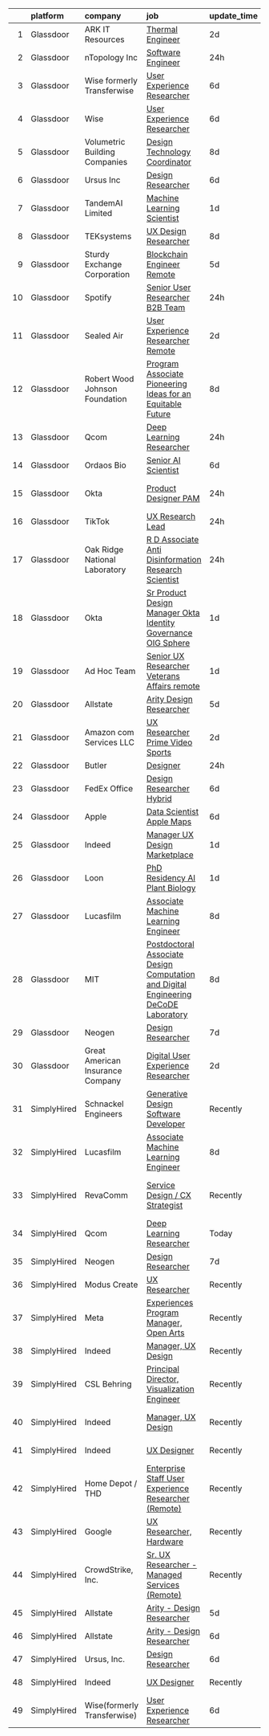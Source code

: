 

|    | platform    | company                          | job                                                                                                                                                                                                                                                                                                                                                                                                                                                                                                                                                                                                                                                                                                                                                                                                                                                                                                                                                                                                                                                                                                                                                                                                                                                                                                                                                                                                                                                                                                             | update_time   | location                   |
|---:|:------------|:---------------------------------|:----------------------------------------------------------------------------------------------------------------------------------------------------------------------------------------------------------------------------------------------------------------------------------------------------------------------------------------------------------------------------------------------------------------------------------------------------------------------------------------------------------------------------------------------------------------------------------------------------------------------------------------------------------------------------------------------------------------------------------------------------------------------------------------------------------------------------------------------------------------------------------------------------------------------------------------------------------------------------------------------------------------------------------------------------------------------------------------------------------------------------------------------------------------------------------------------------------------------------------------------------------------------------------------------------------------------------------------------------------------------------------------------------------------------------------------------------------------------------------------------------------------|:--------------|:---------------------------|
|  1 | Glassdoor   | ARK IT Resources                 | [Thermal Engineer](https://www.glassdoor.com/partner/jobListing.htm?pos=115&ao=1136043&s=58&guid=0000018369374baebe41ac5bb3b2e22f&src=GD_JOB_AD&t=SR&vt=w&ea=1&cs=1_8b8742d2&cb=1663917575463&jobListingId=1008151360223&jrtk=3-0-1gdkjeiuui9hf801-1gdkjeivfii2p800-d7ba8a74a5e566be-)                                                                                                                                                                                                                                                                                                                                                                                                                                                                                                                                                                                                                                                                                                                                                                                                                                                                                                                                                                                                                                                                                                                                                                                                                          | 2d            | Menlo Park, CA             |
|  2 | Glassdoor   | nTopology Inc                    | [Software Engineer](https://www.glassdoor.com/partner/jobListing.htm?pos=128&ao=1136043&s=58&guid=0000018369374baebe41ac5bb3b2e22f&src=GD_JOB_AD&t=SR&vt=w&cs=1_a50c3d57&cb=1663917575465&jobListingId=1008156309256&jrtk=3-0-1gdkjeiuui9hf801-1gdkjeivfii2p800-768fb0cecd65353a-)                                                                                                                                                                                                                                                                                                                                                                                                                                                                                                                                                                                                                                                                                                                                                                                                                                                                                                                                                                                                                                                                                                                                                                                                                              | 24h           | New York, NY               |
|  3 | Glassdoor   | Wise formerly Transferwise       | [User Experience Researcher](https://www.glassdoor.com/partner/jobListing.htm?pos=119&ao=1136043&s=58&guid=0000018369374baebe41ac5bb3b2e22f&src=GD_JOB_AD&t=SR&vt=w&cs=1_50a3a636&cb=1663917575464&jobListingId=1008145016719&jrtk=3-0-1gdkjeiuui9hf801-1gdkjeivfii2p800-961133dc9397dce1-)                                                                                                                                                                                                                                                                                                                                                                                                                                                                                                                                                                                                                                                                                                                                                                                                                                                                                                                                                                                                                                                                                                                                                                                                                     | 6d            | New York, NY               |
|  4 | Glassdoor   | Wise                             | [User Experience Researcher](https://www.glassdoor.com/partner/jobListing.htm?pos=129&ao=1136043&s=58&guid=0000018369374baebe41ac5bb3b2e22f&src=GD_JOB_AD&t=SR&vt=w&ea=1&cs=1_f30a7f0d&cb=1663917575465&jobListingId=1008144985892&jrtk=3-0-1gdkjeiuui9hf801-1gdkjeivfii2p800-b42d6b528c0ab3c6-)                                                                                                                                                                                                                                                                                                                                                                                                                                                                                                                                                                                                                                                                                                                                                                                                                                                                                                                                                                                                                                                                                                                                                                                                                | 6d            | New York, NY               |
|  5 | Glassdoor   | Volumetric Building Companies    | [Design Technology Coordinator](https://www.glassdoor.com/partner/jobListing.htm?pos=130&ao=1136043&s=58&guid=0000018369374baebe41ac5bb3b2e22f&src=GD_JOB_AD&t=SR&vt=w&ea=1&cs=1_ada045be&cb=1663917575465&jobListingId=1008141032321&jrtk=3-0-1gdkjeiuui9hf801-1gdkjeivfii2p800-304f48276ab81cfb-)                                                                                                                                                                                                                                                                                                                                                                                                                                                                                                                                                                                                                                                                                                                                                                                                                                                                                                                                                                                                                                                                                                                                                                                                             | 8d            | Somerville, MA             |
|  6 | Glassdoor   | Ursus  Inc                       | [Design Researcher](https://www.glassdoor.com/partner/jobListing.htm?pos=107&ao=1110586&s=58&guid=0000018369374baebe41ac5bb3b2e22f&src=GD_JOB_AD&t=SR&vt=w&ea=1&cs=1_023f5326&cb=1663917575463&jobListingId=1008145323757&cpc=9908D8D4413DBB8A&jrtk=3-0-1gdkjeiuui9hf801-1gdkjeivfii2p800-124191a4bc2e22c3--6NYlbfkN0CT8vBT9H5mqECx2dfLV_FONLPDKpIRssxVwtj05Tmm4rA5I0VNOPdM1oYsK66ov5pKaRZHS1cXnmt99SNi2Zh3Rf8J2yGgf5Yv6G2zQuG0lh2BpTC3mQGZIuVnnG5wlI-hp5XujGu_NoROBKdy0er7LHUB-o6Z-OEUXmNhDMqLA-Vi363VCRQp_vmDsGa4Mat4wpcE9wxyMrg4sxcyhrHRPDkylAEbQ2h8ZlVoOL4YPewsHt1-hXdIjIIk78IUVgWBzNT-rxHDzKTP5WOVqAdkkSJ0jelLRxKRjJ6NYys_aHwsv2qBj8_7lO03XjiVS_L8otTdnOC9IzyxsCEQqyW3oHbm7R3miqqkQwpx6i0tUSstUDaB6qnEEfL1yypP9XvhEvUd0M9L1QDoLCpC8ENriH6rucjG9tiH87fyTfztAblewNxGo6bqUsE4b9JzQteXL3EkYwjCk6NnaoO1fqlX-TVEOJff9dwbUnp_H560VMvL5RGWJ2Xkt36De4xH7PhvT6ey1V1h0-wMmNTIxmZNHy4ZfeThKuFLlR5qnq3KeIYsr4TjtjTM0FpOs7XcKimpxduWfDivKVpcm4jKNHPirCW2pLLytk2ZDd2CZTfjNOaG_YIO0XTuTVx4tKje9Mx9Eb9ATP8H5Am2yUiqOFxRs6jd8X1AYViELzUC0AiHnQBlnlACqmLG7y1AIVNxpPHqWE6PYzxZXYW6ijPom8a4fcD5zjxWVotyb7EsT9snWHjcgV-nInQzui1pxSznxM-qdGjVwE9QERulbiTrXQDjI62ic3k1eVU_ue07kYzBHR_cLuwAjvWB0l5i7llZoGK-JcjZ8O8z9xUSw3mgBgNoMWdIMmreNbtnBjzx1vTxPifMlSqMGNKL0BmT4TZrs3-_lLwK_s_u8E92fKKacBapr3ubHAgw4MaU-uDSskDDT1ZWuG2Yok2l81wJeOODBfyhqy_XSUN2uB5Lkbq9Kzer8SHaimLuVLG0mknrADQ6CzcJtlS7z131jvfrUFHTGys%3D)                                                                                                                      | 6d            | San Jose, CA               |
|  7 | Glassdoor   | TandemAI Limited                 | [Machine Learning Scientist](https://www.glassdoor.com/partner/jobListing.htm?pos=118&ao=1136043&s=58&guid=0000018369374baebe41ac5bb3b2e22f&src=GD_JOB_AD&t=SR&vt=w&ea=1&cs=1_0fcb1897&cb=1663917575464&jobListingId=1008154286586&jrtk=3-0-1gdkjeiuui9hf801-1gdkjeivfii2p800-afd79e6da5ad1c6f-)                                                                                                                                                                                                                                                                                                                                                                                                                                                                                                                                                                                                                                                                                                                                                                                                                                                                                                                                                                                                                                                                                                                                                                                                                | 1d            | New York, NY               |
|  8 | Glassdoor   | TEKsystems                       | [UX Design Researcher](https://www.glassdoor.com/partner/jobListing.htm?pos=106&ao=1110586&s=58&guid=0000018369374baebe41ac5bb3b2e22f&src=GD_JOB_AD&t=SR&vt=w&cs=1_dba4845c&cb=1663917575462&jobListingId=1008139170499&jrtk=3-0-1gdkjeiuui9hf801-1gdkjeivfii2p800-75228bd0f8383f41--6NYlbfkN0AuKz8EBO1xHDEL7V2YF9xF3dC_I9B9i-Zw2Jh8clPMK3KTieKealHQMRxLfyLBLKJ_aEawN_FtcgMaP4ZQRHA2lbBNhsjmobvHY-pf1HwCSfKCMOpUg9X-9hskFRVy_DTllsu8CsYZT_Eu0kI-xEIrbbIOaobzwqjVZzP1XA0BLCOJBtZZEDPgbZmMOJopFhwaY4Lu6uQeJeQ0gOUuYLhUdojrPXkSkWL9AqyrrmTLwoRV_dvCm2Z_lYsd210DQNjeb0rz-4WPZnE-cN2qp8IyFoOxV-3dr06CzSnJRZpXJb-Yq3O_32ItlPCK8Rl539wu4QcuJy9hgkWabGwD7ppwKXurIE_euL6itQauWGasCJ7UIUwKlN-lLRnHiZyFQAg9vvbeKh031wwzjIDsJQzEXe1GgXgikx6TtAz1MwCDU8san-1BkfMYmrZHaPUXRhJGSpzq03eeMVKmPbIdibK2DOe51BuyacbwK5r-ITNGdvDqQMP0oxwNztqoZo2oGwdB2Rc10jAJtMxE5Z_tGQ437u306Lixdeup2XSPyKVyIgET7WD5idnaHxI7A3mZFOKZH6irqo-XxD0VfVNDsygI44-dVQIGpYkyG691yg8jn1ytWzf8yjmYEd-sVBPV3X_9jJKhBiBE-dHZdo1edhpdAS2RLSvUI8dXQvbnNxVwh45vaGRCbgI2edxX8zJHFZPWnuE5Vw5nnlUl-evV_Pbd5goDHhQ5e7U8UZV4frL80RHh57tb-h4jMBeJPPW4Z8XWatXpWCCqRrvHQFcpEGCHvFwWujxOX3SDgdoiDpguoNnhtxwOVvVZO_mSBe6d1l-Fu6mU9bGhlrLnh6QEefXH7q-QuQ9TSWCu8Od2BA66kKZq3ZQicvCRbOhnHtTQHUMlmEEuQIoYUKOul5RyJa_rDS8BjcXB3rB8chY7NCoGDA%3D%3D)                                                                                                                                                                                                                               | 8d            | Chicago, IL                |
|  9 | Glassdoor   | Sturdy Exchange Corporation      | [Blockchain Engineer  Remote ](https://www.glassdoor.com/partner/jobListing.htm?pos=113&ao=1136043&s=58&guid=0000018369374baebe41ac5bb3b2e22f&src=GD_JOB_AD&t=SR&vt=w&ea=1&cs=1_fe13af2a&cb=1663917575463&jobListingId=1008146555398&jrtk=3-0-1gdkjeiuui9hf801-1gdkjeivfii2p800-fef74d675c3b63f7-)                                                                                                                                                                                                                                                                                                                                                                                                                                                                                                                                                                                                                                                                                                                                                                                                                                                                                                                                                                                                                                                                                                                                                                                                              | 5d            | Remote                     |
| 10 | Glassdoor   | Spotify                          | [Senior User Researcher  B2B Team](https://www.glassdoor.com/partner/jobListing.htm?pos=120&ao=1136043&s=58&guid=0000018369374baebe41ac5bb3b2e22f&src=GD_JOB_AD&t=SR&vt=w&cs=1_55661257&cb=1663917575464&jobListingId=1008156696008&jrtk=3-0-1gdkjeiuui9hf801-1gdkjeivfii2p800-e4fc1c9976fb5d46-)                                                                                                                                                                                                                                                                                                                                                                                                                                                                                                                                                                                                                                                                                                                                                                                                                                                                                                                                                                                                                                                                                                                                                                                                               | 24h           | Remote                     |
| 11 | Glassdoor   | Sealed Air                       | [User Experience Researcher   Remote](https://www.glassdoor.com/partner/jobListing.htm?pos=112&ao=1136043&s=58&guid=0000018369374baebe41ac5bb3b2e22f&src=GD_JOB_AD&t=SR&vt=w&cs=1_6b77b731&cb=1663917575463&jobListingId=1008151387780&jrtk=3-0-1gdkjeiuui9hf801-1gdkjeivfii2p800-aa0038c1cc6f8809-)                                                                                                                                                                                                                                                                                                                                                                                                                                                                                                                                                                                                                                                                                                                                                                                                                                                                                                                                                                                                                                                                                                                                                                                                            | 2d            | Charlotte, NC              |
| 12 | Glassdoor   | Robert Wood Johnson Foundation   | [Program Associate  Pioneering Ideas for an Equitable Future](https://www.glassdoor.com/partner/jobListing.htm?pos=102&ao=1110586&s=58&guid=0000018369374baebe41ac5bb3b2e22f&src=GD_JOB_AD&t=SR&vt=w&ea=1&cs=1_9caba29b&cb=1663917575462&jobListingId=1008139762834&cpc=ACAF1607C5C1E404&jrtk=3-0-1gdkjeiuui9hf801-1gdkjeivfii2p800-611913414ef11104--6NYlbfkN0BLPqCC92CbvRp3fjIyq4x-3dEsiyl_bLCfkFrDc8EJvQrGoLRt0yQMTIq_6xGWASUxcnukudkT_7fUChEzbIoNLa6YrB_rtJc-WEtz5n5sx7f0OrRuXfEifNFluYxnrcgu26ZTuQrqkiNmc0iB-nlpqwg8j6J-NDa3efQaYXRND8IppUCcQxgndIpW9HXJZwRgn4xNmblhBY20cOG5WvvSfDtkSbf3pVmL23J-378Vrb06anplXi5JjE9wm1ejB1PM8XEFXE8Qwq7hpLGuvO7rmknGeGUuPCxCJ7oJVBTGgn4DRRMKDwNWgcBQNFSWSSsbwubEAnAhpKgvOtD8tRcR9TybKoMlqoYR457-f1reRUHvvHAXF7YS0emQYPIgWtML68jdYLlhD3pBcOfVf-V4if9kQcrok_elZEyreMkxWA826JTiZkMvq6dnJbNpJCTsbR7gJhz7EZXVnnbAlKHHvVdn3wJH4tEzbaUDRJNBun4PQlwfndZmdn54LrjtwyI561goVZZOAq8EnGRo5nIKpUirhBMob_Es6s8HUgQ7Mr-h0bTjLM3r)                                                                                                                                                                                                                                                                                                                                                                                                                                                                                                                                                          | 8d            | Princeton, NJ              |
| 13 | Glassdoor   | Qcom                             | [Deep Learning Researcher](https://www.glassdoor.com/partner/jobListing.htm?pos=109&ao=1136043&s=58&guid=0000018369374baebe41ac5bb3b2e22f&src=GD_JOB_AD&t=SR&vt=w&cs=1_7c0e4877&cb=1663917575462&jobListingId=1008156054095&jrtk=3-0-1gdkjeiuui9hf801-1gdkjeivfii2p800-31550df56e13ed78-)                                                                                                                                                                                                                                                                                                                                                                                                                                                                                                                                                                                                                                                                                                                                                                                                                                                                                                                                                                                                                                                                                                                                                                                                                       | 24h           | San Diego, CA              |
| 14 | Glassdoor   | Ordaos Bio                       | [Senior AI Scientist](https://www.glassdoor.com/partner/jobListing.htm?pos=104&ao=1110586&s=58&guid=0000018369374baebe41ac5bb3b2e22f&src=GD_JOB_AD&t=SR&vt=w&cs=1_01c420d3&cb=1663917575462&jobListingId=1008145130935&cpc=44CD5376B8534B8F&jrtk=3-0-1gdkjeiuui9hf801-1gdkjeivfii2p800-f9f69a9a285cd6fe--6NYlbfkN0DG4ntHtB_rMsnfhgmnSvK2brktLme1L4SiDeJjQ-izrVOLqRJ5-yjE7k3D6lhaa8_blMYB1ilI2jB3hfjXhivOnPMywJHib_AmUJrUIWqw_Kh-Zi8xdeJ-W-hureKht5zBXUruBQdII9Kgzj1f4agXF-Y478lz_6qgrGhSdP-6cJysNloHlIb991Uec4U_mw2JLHduF49faIJzWXyryZp6OtAJOFqRfVCrywRJQwaK-d_kR0ryd7Ot-4OB8dQEg-2E2YbPJdeZiZlpDt3RDlOFQKlveZ2N4ygYak0x7dwguz7Vd8v6cgFrByb6iVZYvZv5ODhsopEe3Cp5PXZr7Oe5bGrQMFZ_2zmXhgadrK6V9PRajJEt_uD_an9_GA-QJ4Er4hOR6EBODFZwrl2lFah05nLnRnr2ItlWjbMQ58mnZv8OLNSQyA33swd-zmstmh7h2wGrnyUUcgO_sKDUUzMVe97eRgJSUDZqiqJW1VS9o9BKAnizx0D-PCSki0499P_8x42XVrDRxu8OZd2oVE4Wy4sGHRN1FTuM-vvaqlVsgLzkHcYAWV3eCuoTjknlNd3BJCCXeA0zX0yY3J1RDMU2mYc0cCttlfT2dAffX3H0qpCB2iEbY7mr0Y_csGXT63gZNCi87NbUvUUpQQUStzKxEIe1ntiL4Fey76vH-jBM6HPsXPadTPtwbKgR-H7Mi6Va6Eg2UWBlFKOfhH_vZdURNL5v2rzGkdbGnikviEik7Mb627BqCMiAxOFpcpWrTY3jvP05GqSdJmuI70JA0gOL5mdHNogffHHVCUNClfHpIisXvZl5urA-6QRJsOMifxoiU1gvHUA1eFqiidW4eWop2mshkvn2fftqnLY2WfeJVfvaUlaaYkzJ4-K8e17krP9t_YQnldcKgLqo34b1dP_UzwJmX5bkmOZIkbfFv5OhhYQJ7SjI2xgo2rKIi5fY906zIFfVO_YA99Yl8rwGY_pz1W_B6z4YatG6TxHkLtGwfQ%3D%3D)                                                                                                                                           | 6d            | New York, NY               |
| 15 | Glassdoor   | Okta                             | [Product Designer  PAM](https://www.glassdoor.com/partner/jobListing.htm?pos=114&ao=1136043&s=58&guid=0000018369374baebe41ac5bb3b2e22f&src=GD_JOB_AD&t=SR&vt=w&ea=1&cs=1_97c6a0dd&cb=1663917575463&jobListingId=1008157228627&jrtk=3-0-1gdkjeiuui9hf801-1gdkjeivfii2p800-fa7d0bb49f7e379e-)                                                                                                                                                                                                                                                                                                                                                                                                                                                                                                                                                                                                                                                                                                                                                                                                                                                                                                                                                                                                                                                                                                                                                                                                                     | 24h           | San Francisco, CA          |
| 16 | Glassdoor   | TikTok                           | [UX Research Lead](https://www.glassdoor.com/partner/jobListing.htm?pos=125&ao=1136043&s=58&guid=0000018369374baebe41ac5bb3b2e22f&src=GD_JOB_AD&t=SR&vt=w&cs=1_5be31621&cb=1663917575467&jobListingId=1008157351287&jrtk=3-0-1gdkjeiuui9hf801-1gdkjeivfii2p800-98ff83142995346e-)                                                                                                                                                                                                                                                                                                                                                                                                                                                                                                                                                                                                                                                                                                                                                                                                                                                                                                                                                                                                                                                                                                                                                                                                                               | 24h           | Mountain View, CA          |
| 17 | Glassdoor   | Oak Ridge National Laboratory    | [R D Associate   Anti Disinformation Research Scientist](https://www.glassdoor.com/partner/jobListing.htm?pos=121&ao=1136043&s=58&guid=0000018369374baebe41ac5bb3b2e22f&src=GD_JOB_AD&t=SR&vt=w&cs=1_7667f183&cb=1663917575464&jobListingId=1008156854559&jrtk=3-0-1gdkjeiuui9hf801-1gdkjeivfii2p800-76486f4cf0d27113-)                                                                                                                                                                                                                                                                                                                                                                                                                                                                                                                                                                                                                                                                                                                                                                                                                                                                                                                                                                                                                                                                                                                                                                                         | 24h           | Oak Ridge, TN              |
| 18 | Glassdoor   | Okta                             | [Sr  Product Design Manager  Okta Identity Governance  OIG  Sphere](https://www.glassdoor.com/partner/jobListing.htm?pos=110&ao=1136043&s=58&guid=0000018369374baebe41ac5bb3b2e22f&src=GD_JOB_AD&t=SR&vt=w&ea=1&cs=1_9996155f&cb=1663917575463&jobListingId=1008154242312&jrtk=3-0-1gdkjeiuui9hf801-1gdkjeivfii2p800-e2f1ee790e63eef4-)                                                                                                                                                                                                                                                                                                                                                                                                                                                                                                                                                                                                                                                                                                                                                                                                                                                                                                                                                                                                                                                                                                                                                                         | 1d            | San Francisco, CA          |
| 19 | Glassdoor   | Ad Hoc Team                      | [Senior UX Researcher  Veterans Affairs  remote ](https://www.glassdoor.com/partner/jobListing.htm?pos=126&ao=1136043&s=58&guid=0000018369374baebe41ac5bb3b2e22f&src=GD_JOB_AD&t=SR&vt=w&ea=1&cs=1_2763c5ef&cb=1663917575464&jobListingId=1008154028260&jrtk=3-0-1gdkjeiuui9hf801-1gdkjeivfii2p800-0b26299ad4b200a1-)                                                                                                                                                                                                                                                                                                                                                                                                                                                                                                                                                                                                                                                                                                                                                                                                                                                                                                                                                                                                                                                                                                                                                                                           | 1d            | Las Vegas, NV              |
| 20 | Glassdoor   | Allstate                         | [Arity   Design Researcher](https://www.glassdoor.com/partner/jobListing.htm?pos=101&ao=1110586&s=58&guid=0000018369374baebe41ac5bb3b2e22f&src=GD_JOB_AD&t=SR&vt=w&cs=1_ce738c93&cb=1663917575462&jobListingId=1008146367908&cpc=3BA4CE39D5B5DEF5&jrtk=3-0-1gdkjeiuui9hf801-1gdkjeivfii2p800-2a9d07b4c94ca1a2--6NYlbfkN0BLH0BMQoDn-yw6Urt952hBm1JLFZ7WpBxND2cMIOjOqdmupiC_ZwOjCSzUpM3cDMan-XWx-WYIgFW0eKYFFNcZZa4e2BvAYYyViwDNAEYnoLYakGHlHkr1vztp50za5AEgtwAu40VL7MNPrW6TETvCPm8tbtjfkGnj0aRI0eFJ8Kll7Eehs7NENzfCS3WAVTlwbgOS-EUYWFkynh9gCMZ7CpawVueHCgi1bRj9G5FRYGlEfXwGZIp1Hbka4fgdJCjUtqaNJAGBsfG0xv2m3yE653DzyuCDIuzkDWalmGzzKNIy6cBeFX3xYHWxna_k4-WaKd5J_phk8FfWuQfXZXZU4zjbi7Knosp2nO1fENKisJAQ_NTR6crSHSAlHdnYPdme3roG859JXB4zAkUaqybxVUSn8u6nJ9OJnb-x47ROJgtiQ7Mq4OYV5F_FUcNavZ6wE8q_W7JmJ5QyPrUIe9u8QLkp6ueGb7gzTGJbXXIxgtz9asz6nU9vqAZxNxhxWG7Lv7cZWblGgZXaUEqBezdY2B_TR1MGTL_Kflz8lA1Tbxm5BNiU_37iFC-JHbEjS3k82W2NoF5icC-aUks8jSgyj3ArsNYpFJ2oAj-3XfbJDkoa_YpdCUJ3sAwUGgbKvNCx8kT79t6ZG90gGqFUDKBMzLTdUsFx4vzA9uT_r4e2yDiHTiVVAC3nLfKNiiKEioV7E_zNoH8s5eQRiD2uOScpJ-9AfXjiwzP3Eyb1ySTKmOL0-BvJ0ACHylis5r2XpZnFlVgze8cg34rYH42tFm-HxXc0T6glXVXe4M61v8-CccCrLSszsfylZj84t-A0c8EzeaA83j39DfY33KpFYW1hPTCgO9MY2Z0s2O9vdyjjTHyvv3f9Z3TANzuwwWZQKFRq0uDlTTK8ETM9cy2q-RyMt0oUg-sLpiEdXr8EIZPS3ydRFFuNWhsuk5_9fScHuh0Pnh_PQM3JcxCIf8D7cnnTi4NemGl0ChZMTvTffvDJWhWgBz-tgONLQphBT1cfU3CZYS4qLAbjUFnx9zEJuV_wVVNSEVAIqmBXd6C3Rnldo0UYRK81WtMJ5F3uGrof_CGF5nwfwRvF5Pcilf3lQYkA-kJFRHL8CyNwOTuzSltKfnRxfSdiH9jw) | 5d            | Remote                     |
| 21 | Glassdoor   | Amazon com Services LLC          | [UX Researcher  Prime Video Sports](https://www.glassdoor.com/partner/jobListing.htm?pos=116&ao=1136043&s=58&guid=0000018369374baebe41ac5bb3b2e22f&src=GD_JOB_AD&t=SR&vt=w&cs=1_3c770b74&cb=1663917575463&jobListingId=1008151009295&jrtk=3-0-1gdkjeiuui9hf801-1gdkjeivfii2p800-6f1e15fe550b7201-)                                                                                                                                                                                                                                                                                                                                                                                                                                                                                                                                                                                                                                                                                                                                                                                                                                                                                                                                                                                                                                                                                                                                                                                                              | 2d            | New York, NY               |
| 22 | Glassdoor   | Butler                           | [Designer](https://www.glassdoor.com/partner/jobListing.htm?pos=111&ao=1136043&s=58&guid=0000018369374baebe41ac5bb3b2e22f&src=GD_JOB_AD&t=SR&vt=w&cs=1_1ee1065c&cb=1663917575463&jobListingId=1008157560607&jrtk=3-0-1gdkjeiuui9hf801-1gdkjeivfii2p800-204cf5420eb316d4-)                                                                                                                                                                                                                                                                                                                                                                                                                                                                                                                                                                                                                                                                                                                                                                                                                                                                                                                                                                                                                                                                                                                                                                                                                                       | 24h           | Austin, TX                 |
| 23 | Glassdoor   | FedEx Office                     | [Design Researcher   Hybrid](https://www.glassdoor.com/partner/jobListing.htm?pos=127&ao=1136043&s=58&guid=0000018369374baebe41ac5bb3b2e22f&src=GD_JOB_AD&t=SR&vt=w&cs=1_913f0ccf&cb=1663917575464&jobListingId=1008145328391&jrtk=3-0-1gdkjeiuui9hf801-1gdkjeivfii2p800-bbcfbc1c05b59df7-)                                                                                                                                                                                                                                                                                                                                                                                                                                                                                                                                                                                                                                                                                                                                                                                                                                                                                                                                                                                                                                                                                                                                                                                                                     | 6d            | Plano, TX                  |
| 24 | Glassdoor   | Apple                            | [Data Scientist   Apple Maps](https://www.glassdoor.com/partner/jobListing.htm?pos=105&ao=1110586&s=58&guid=0000018369374baebe41ac5bb3b2e22f&src=GD_JOB_AD&t=SR&vt=w&cs=1_33b58e66&cb=1663917575462&jobListingId=1008145302358&cpc=3BA4CE39D5B5DEF5&jrtk=3-0-1gdkjeiuui9hf801-1gdkjeivfii2p800-0edb4f325c20fbbb--6NYlbfkN0BvKrLyj5gPmtZO9T8euul8TCxuuKNOtzRJOomxnwSEodTz2Bc-sPZl1dBMH13w-jN25_zKR26i_ScnU-hL5QL0uM_AJ263_cQrgTBZUk1EA3aUL3GItZEKI_2l5XjwCm4aZpsHfOkFnizxudU6rhnYRX73zMwcUORvgAS5MhGj4ulBn1SzJqven8BX9oJ-k2wD3nWF7-LqM5luptz1C7hUuhizbaoJbewwyF0izkGuwgWSFmSdDnOf66GAaRvDDgyLxMiVDMSdzKgaN6BAEzrty4N0BEu3C_upzIukAxe8U-vMTy6zjpLJrbuKkVbiVJsJzIRVuQfIMf873Ti2j2PAEg3bDQ6FobOhWghZE4oKNtm7_4M0US6uH8TOqBgTLjjUbt2OxUaqW6mpd6-7L3EnL5ssZaYLWrB2CcDmxhRuLFI36xU4_tBHNnu_1YmJTCF-Ze2YiyJFvTGz6MZObiRbjDgl-9PV3CRNZQZ9iwk65RR3fIxa9GnzfZXNHyXmekbklR8HTQ9KPrudhGo2Qj15l8s-DMqokvGnJrMojbOHwu5LHnFGToemN8A1qJCWfHFwrlq67kgjxOZ_y7R7rFueMP_-766XiaWHIgAG4O7szPeIqkAg1ZVzVokS5dxvjW_CICc0ehTqwnS82bj4QguWulFCQKNzevWpE5XpCbKZsGvVK0CSH9-2JoREWaUP8SAF26zAQAVjkovRe0UqMt4UQQKrLrUp2A29mIFrffu9_bk2uxPUSzK1ZCybHeT-AmWbMr2jNAAyVu0rd8Yn4C383uOfmT96wL23B1na0r5XCcCu2hlWuuCgAkQKstNuNXYGBElj4BbcHUTnmSwNSTjTaJUfLQHCY4M5S9wz0_aTQokZYFa0rdKEdJzpdmW6SVHHRhYsyTqX8KwuHLAm-hZ7cAwd1AdNY6O0j98DWETvgHjpg9mHLYgJTjcibMiGhS4T5TGlFVxe5A%3D%3D)                                                                                                                                                                   | 6d            | Seattle, WA                |
| 25 | Glassdoor   | Indeed                           | [Manager  UX Design   Marketplace](https://www.glassdoor.com/partner/jobListing.htm?pos=103&ao=1110586&s=58&guid=0000018369374baebe41ac5bb3b2e22f&src=GD_JOB_AD&t=SR&vt=w&cs=1_1357c130&cb=1663917575462&jobListingId=1008153454918&cpc=F41FEAB56D215062&jrtk=3-0-1gdkjeiuui9hf801-1gdkjeivfii2p800-d9ef69138c7f3080--6NYlbfkN0CiRNM7CVr8YueLFKlzwbFWI0o7IjV438l4sVrvKZ0flpURU_mqoI8EbsK64YRr3OC-mM7IgRv5qqMujMrRMLfuu87uKVzjGS5la3juspADw_AEuQLPUGjuuB9h7ekbmDw20jsSrzCNlcBR8u5MLtNcrTwn0r0zpuD82hKMAOrA_IyIqI470QmbHbhU-ls-38WPsOZtDMZG6_UttXOfpjvBX_IZyxorIY3EyfoIbpYtZp2PSWjU6wRNE2YxL20ubWvb_AGMWesp8VrL-pYleqhgeSYiyQGcLNlDXwhAWO_xR61y_KbFfICtg6Xb74IlDbFuiJGvoBz_8u0oAKxmNg7l_vMTdmTC2vMlWNn1TfnaNw7j5gEnjH5ja8ZX-THlqQtpYN4eJcF3pvF3jQBYC55iaIwHxeMGi-mtWRpdBahP5YdbolPk8gBGAEcp1M5eKmnEfmj0nAy3fMpTwH3UCKxwv98NsHy90zk4UG7Df9Lrti9dX-4lWK_M5t8Rgfw8PJgZyXxuH5c2OeSqy1o6cqt7-MfEDFk7zA_iMLIQERn7pQ%3D%3D)                                                                                                                                                                                                                                                                                                                                                                                                                                                                                                                                                                                              | 1d            | New York, NY               |
| 26 | Glassdoor   | Loon                             | [PhD Residency   AI   Plant Biology](https://www.glassdoor.com/partner/jobListing.htm?pos=122&ao=1136043&s=58&guid=0000018369374baebe41ac5bb3b2e22f&src=GD_JOB_AD&t=SR&vt=w&cs=1_ca55caa4&cb=1663917575464&jobListingId=1008154486428&jrtk=3-0-1gdkjeiuui9hf801-1gdkjeivfii2p800-c30885e00011f5f0-)                                                                                                                                                                                                                                                                                                                                                                                                                                                                                                                                                                                                                                                                                                                                                                                                                                                                                                                                                                                                                                                                                                                                                                                                             | 1d            | Mountain View, CA          |
| 27 | Glassdoor   | Lucasfilm                        | [Associate Machine Learning Engineer](https://www.glassdoor.com/partner/jobListing.htm?pos=124&ao=1136043&s=58&guid=0000018369374baebe41ac5bb3b2e22f&src=GD_JOB_AD&t=SR&vt=w&cs=1_dc1c1a65&cb=1663917575464&jobListingId=1008139116057&jrtk=3-0-1gdkjeiuui9hf801-1gdkjeivfii2p800-53c3b19fc0252a02-)                                                                                                                                                                                                                                                                                                                                                                                                                                                                                                                                                                                                                                                                                                                                                                                                                                                                                                                                                                                                                                                                                                                                                                                                            | 8d            | San Francisco, CA          |
| 28 | Glassdoor   | MIT                              | [Postdoctoral Associate  Design Computation and Digital Engineering  DeCoDE  Laboratory](https://www.glassdoor.com/partner/jobListing.htm?pos=123&ao=1136043&s=58&guid=0000018369374baebe41ac5bb3b2e22f&src=GD_JOB_AD&t=SR&vt=w&cs=1_7a0b16fc&cb=1663917575464&jobListingId=1008139733495&jrtk=3-0-1gdkjeiuui9hf801-1gdkjeivfii2p800-872bbfa65e5cee0e-)                                                                                                                                                                                                                                                                                                                                                                                                                                                                                                                                                                                                                                                                                                                                                                                                                                                                                                                                                                                                                                                                                                                                                         | 8d            | Cambridge, MA              |
| 29 | Glassdoor   | Neogen                           | [Design Researcher](https://www.glassdoor.com/partner/jobListing.htm?pos=108&ao=1136043&s=58&guid=0000018369374baebe41ac5bb3b2e22f&src=GD_JOB_AD&t=SR&vt=w&cs=1_b952fcf2&cb=1663917575462&jobListingId=1008142718945&jrtk=3-0-1gdkjeiuui9hf801-1gdkjeivfii2p800-fbeddd0a74c68b91-)                                                                                                                                                                                                                                                                                                                                                                                                                                                                                                                                                                                                                                                                                                                                                                                                                                                                                                                                                                                                                                                                                                                                                                                                                              | 7d            | Remote                     |
| 30 | Glassdoor   | Great American Insurance Company | [Digital User Experience Researcher](https://www.glassdoor.com/partner/jobListing.htm?pos=117&ao=1136043&s=58&guid=0000018369374baebe41ac5bb3b2e22f&src=GD_JOB_AD&t=SR&vt=w&ea=1&cs=1_838dbb64&cb=1663917575463&jobListingId=1008151342513&jrtk=3-0-1gdkjeiuui9hf801-1gdkjeivfii2p800-c1715cf190637c32-)                                                                                                                                                                                                                                                                                                                                                                                                                                                                                                                                                                                                                                                                                                                                                                                                                                                                                                                                                                                                                                                                                                                                                                                                        | 2d            | Ohio                       |
| 31 | SimplyHired | Schnackel Engineers              | [Generative Design Software Developer](https://www.simplyhired.com/job/KE0-EPFCtTp8eniWTTdVA6iqehRWfXqNBvdE0wHECgCONieSBqtj5A?q=generative+design)                                                                                                                                                                                                                                                                                                                                                                                                                                                                                                                                                                                                                                                                                                                                                                                                                                                                                                                                                                                                                                                                                                                                                                                                                                                                                                                                                              | Recently      | Omaha, NE                  |
| 32 | SimplyHired | Lucasfilm                        | [Associate Machine Learning Engineer](https://www.simplyhired.com/job/NHCbzWRQ1XQtyychoSUQiroJNEZKRqDcszy7P2TGP2ughvn0n-RGgA?q=generative+design)                                                                                                                                                                                                                                                                                                                                                                                                                                                                                                                                                                                                                                                                                                                                                                                                                                                                                                                                                                                                                                                                                                                                                                                                                                                                                                                                                               | 8d            | San Francisco, CA          |
| 33 | SimplyHired | RevaComm                         | [Service Design / CX Strategist](https://www.simplyhired.com/job/JFx93jb7ejW0D4s1PvmmKz0ujgS1vMc_DHoeErLX3j1hPsJ7_3-6oA?q=generative+design)                                                                                                                                                                                                                                                                                                                                                                                                                                                                                                                                                                                                                                                                                                                                                                                                                                                                                                                                                                                                                                                                                                                                                                                                                                                                                                                                                                    | Recently      | San Francisco Bay Area, CA |
| 34 | SimplyHired | Qcom                             | [Deep Learning Researcher](https://www.simplyhired.com/job/DxQtFDB2yDHklWFgJckgPYA10NH42SltfV9TSfzPUeKl7D93RWQcgw?q=generative+design)                                                                                                                                                                                                                                                                                                                                                                                                                                                                                                                                                                                                                                                                                                                                                                                                                                                                                                                                                                                                                                                                                                                                                                                                                                                                                                                                                                          | Today         | San Diego, CA              |
| 35 | SimplyHired | Neogen                           | [Design Researcher](https://www.simplyhired.com/job/2Bh6NfxTHu0JgTvZi2HamV8b9blNTQ_yWC6BBrw73QNFPPLsrUFUDw?q=generative+design)                                                                                                                                                                                                                                                                                                                                                                                                                                                                                                                                                                                                                                                                                                                                                                                                                                                                                                                                                                                                                                                                                                                                                                                                                                                                                                                                                                                 | 7d            | Remote                     |
| 36 | SimplyHired | Modus Create                     | [UX Researcher](https://www.simplyhired.com/job/BJb4hvBl4sTeHI9C2uhHGJ37By7YOgalfbeiI8ZZxu0pOdKod3yYmw?q=generative+design)                                                                                                                                                                                                                                                                                                                                                                                                                                                                                                                                                                                                                                                                                                                                                                                                                                                                                                                                                                                                                                                                                                                                                                                                                                                                                                                                                                                     | Recently      | Boston, MA                 |
| 37 | SimplyHired | Meta                             | [Experiences Program Manager, Open Arts](https://www.simplyhired.com/job/39LFdVDZkOVzjzuKxDh39-uXR6pKfcGOkABaQ3gkkuENYK4d0Gs1Og?q=generative+design)                                                                                                                                                                                                                                                                                                                                                                                                                                                                                                                                                                                                                                                                                                                                                                                                                                                                                                                                                                                                                                                                                                                                                                                                                                                                                                                                                            | Recently      | Menlo Park, CA             |
| 38 | SimplyHired | Indeed                           | [Manager, UX Design](https://www.simplyhired.com/job/Bq589sK4IRMfwF5-KARscZ6LsNo2I05ZrwbHgWV1WMmQn8wB-Cg3yw?q=generative+design)                                                                                                                                                                                                                                                                                                                                                                                                                                                                                                                                                                                                                                                                                                                                                                                                                                                                                                                                                                                                                                                                                                                                                                                                                                                                                                                                                                                | Recently      | United States              |
| 39 | SimplyHired | CSL Behring                      | [Principal Director, Visualization Engineer](https://www.simplyhired.com/job/66To39B-aW1ZVpkguA8LB7tZ4aa0AS3g0T7AHo8fidQCUazVBTcGag?q=generative+design)                                                                                                                                                                                                                                                                                                                                                                                                                                                                                                                                                                                                                                                                                                                                                                                                                                                                                                                                                                                                                                                                                                                                                                                                                                                                                                                                                        | Recently      | King of Prussia, PA        |
| 40 | SimplyHired | Indeed                           | [Manager, UX Design](https://www.simplyhired.com/job/Bq589sK4IRMfwF5-KARscZ6LsNo2I05ZrwbHgWV1WMmQn8wB-Cg3yw?q=generative+design)                                                                                                                                                                                                                                                                                                                                                                                                                                                                                                                                                                                                                                                                                                                                                                                                                                                                                                                                                                                                                                                                                                                                                                                                                                                                                                                                                                                | Recently      | United States +4 locations |
| 41 | SimplyHired | Indeed                           | [UX Designer](https://www.simplyhired.com/job/URziMhrNTaKa1PLKfIfrhF-GuRmaj4gn2FhVHZfhBU3tWsV0R0J4dw?q=generative+design)                                                                                                                                                                                                                                                                                                                                                                                                                                                                                                                                                                                                                                                                                                                                                                                                                                                                                                                                                                                                                                                                                                                                                                                                                                                                                                                                                                                       | Recently      | United States              |
| 42 | SimplyHired | Home Depot / THD                 | [Enterprise Staff User Experience Researcher (Remote)](https://www.simplyhired.com/job/_6KA6Ot2RbO-Q2l_ypsqbXJEK-0kimHl75gHRJhJiBF8iWuwC5lLew?q=generative+design)                                                                                                                                                                                                                                                                                                                                                                                                                                                                                                                                                                                                                                                                                                                                                                                                                                                                                                                                                                                                                                                                                                                                                                                                                                                                                                                                              | Recently      | Atlanta, GA                |
| 43 | SimplyHired | Google                           | [UX Researcher, Hardware](https://www.simplyhired.com/job/LESL56GZxQcIFb86bYNP8xamF1SwWacKZWPZVaNJksJxXLhpAJjuzQ?q=generative+design)                                                                                                                                                                                                                                                                                                                                                                                                                                                                                                                                                                                                                                                                                                                                                                                                                                                                                                                                                                                                                                                                                                                                                                                                                                                                                                                                                                           | Recently      | Seattle, WA                |
| 44 | SimplyHired | CrowdStrike, Inc.                | [Sr. UX Researcher - Managed Services (Remote)](https://www.simplyhired.com/job/4o1UwcEY7Ck9VGnUSEj115vL84v7-UoBXZ_QtWojvKPRgjdK4zK5-w?q=generative+design)                                                                                                                                                                                                                                                                                                                                                                                                                                                                                                                                                                                                                                                                                                                                                                                                                                                                                                                                                                                                                                                                                                                                                                                                                                                                                                                                                     | Recently      | New York, NY               |
| 45 | SimplyHired | Allstate                         | [Arity - Design Researcher](https://www.simplyhired.com/job/nuCwrAaPLlwLp-lBj289gVGfaczfqrV6k5QUiHtlCFSbf0M5apP--g?q=generative+design)                                                                                                                                                                                                                                                                                                                                                                                                                                                                                                                                                                                                                                                                                                                                                                                                                                                                                                                                                                                                                                                                                                                                                                                                                                                                                                                                                                         | 5d            | Remote                     |
| 46 | SimplyHired | Allstate                         | [Arity - Design Researcher](https://www.simplyhired.com/job/lb-8Ud7uppXwKCXYYlfcAwRmrxIrBsNyQ6YmvIpiomGYMbUQqptQww?q=generative+design)                                                                                                                                                                                                                                                                                                                                                                                                                                                                                                                                                                                                                                                                                                                                                                                                                                                                                                                                                                                                                                                                                                                                                                                                                                                                                                                                                                         | 6d            | Remote                     |
| 47 | SimplyHired | Ursus, Inc.                      | [Design Researcher](https://www.simplyhired.com/job/6g4e84zQOPpMCejED3zAoxOQ_8YZYizceqkiHpjFdnu9sXoHnGerxw?q=generative+design)                                                                                                                                                                                                                                                                                                                                                                                                                                                                                                                                                                                                                                                                                                                                                                                                                                                                                                                                                                                                                                                                                                                                                                                                                                                                                                                                                                                 | 6d            | San Jose, CA               |
| 48 | SimplyHired | Indeed                           | [UX Designer](https://www.simplyhired.com/job/URziMhrNTaKa1PLKfIfrhF-GuRmaj4gn2FhVHZfhBU3tWsV0R0J4dw?q=generative+design)                                                                                                                                                                                                                                                                                                                                                                                                                                                                                                                                                                                                                                                                                                                                                                                                                                                                                                                                                                                                                                                                                                                                                                                                                                                                                                                                                                                       | Recently      | United States              |
| 49 | SimplyHired | Wise(formerly Transferwise)      | [User Experience Researcher](https://www.simplyhired.com/job/EOxdPqOE5-zfaBzVolfi-AL11WaF_HjnSU3rqTgXuu8Q6b6zaHk8Dw?q=generative+design)                                                                                                                                                                                                                                                                                                                                                                                                                                                                                                                                                                                                                                                                                                                                                                                                                                                                                                                                                                                                                                                                                                                                                                                                                                                                                                                                                                        | 6d            | New York, NY               |